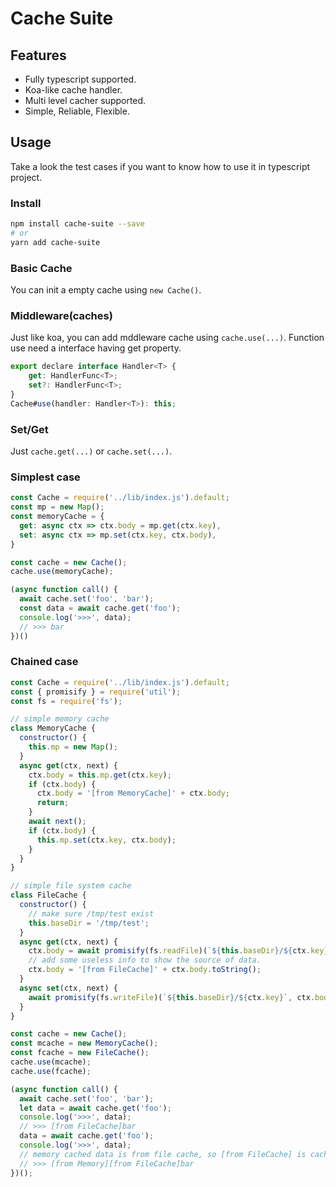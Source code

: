 # Cache Suite

## Features

- Fully typescript supported.
- Koa-like cache handler.
- Multi level cacher supported.
- Simple, Reliable, Flexible.

## Usage

Take a look the test cases if you want to know how to use it in typescript project.

### Install

```bash
npm install cache-suite --save
# or
yarn add cache-suite
```

### Basic Cache

You can init a empty cache using ```new Cache()```.

### Middleware(caches)

Just like koa, you can add mddleware cache using ```cache.use(...)```. Function use need a interface having get property.

```js
export declare interface Handler<T> {
    get: HandlerFunc<T>;
    set?: HandlerFunc<T>;
}
Cache#use(handler: Handler<T>): this;
```

### Set/Get

Just ```cache.get(...)``` or ```cache.set(...)```.


### Simplest case

```js
const Cache = require('../lib/index.js').default;
const mp = new Map();
const memoryCache = {
  get: async ctx => ctx.body = mp.get(ctx.key),
  set: async ctx => mp.set(ctx.key, ctx.body),
}

const cache = new Cache();
cache.use(memoryCache);

(async function call() {
  await cache.set('foo', 'bar');
  const data = await cache.get('foo');
  console.log('>>>', data);
  // >>> bar
})()
```

### Chained case

```js
const Cache = require('../lib/index.js').default;
const { promisify } = require('util');
const fs = require('fs');

// simple memory cache
class MemoryCache {
  constructor() {
    this.mp = new Map();
  }
  async get(ctx, next) {
    ctx.body = this.mp.get(ctx.key);
    if (ctx.body) {
      ctx.body = '[from MemoryCache]' + ctx.body;
      return;
    }
    await next();
    if (ctx.body) {
      this.mp.set(ctx.key, ctx.body);
    }
  }
}

// simple file system cache
class FileCache {
  constructor() {
    // make sure /tmp/test exist
    this.baseDir = '/tmp/test';
  }
  async get(ctx, next) {
    ctx.body = await promisify(fs.readFile)(`${this.baseDir}/${ctx.key}`);
    // add some useless info to show the source of data.
    ctx.body = '[from FileCache]' + ctx.body.toString();
  }
  async set(ctx, next) {
    await promisify(fs.writeFile)(`${this.baseDir}/${ctx.key}`, ctx.body);
  }
}

const cache = new Cache();
const mcache = new MemoryCache();
const fcache = new FileCache();
cache.use(mcache);
cache.use(fcache);

(async function call() {
  await cache.set('foo', 'bar');
  let data = await cache.get('foo');
  console.log('>>>', data);
  // >>> [from FileCache]bar
  data = await cache.get('foo');
  console.log('>>>', data);
  // memory cached data is from file cache, so [from FileCache] is cached as raw data.
  // >>> [from Memory][from FileCache]bar
})();

```
